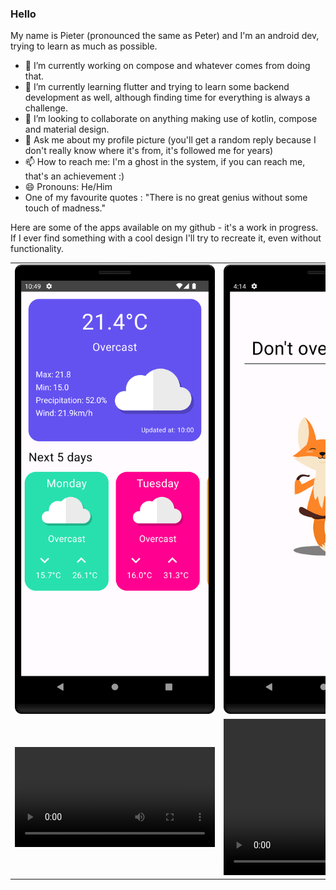 ### Hello 

My name is Pieter (pronounced the same as Peter) and I'm an android dev, trying to learn as much as possible.

- 🔭 I’m currently working on compose and whatever comes from doing that.
- 🌱 I’m currently learning flutter and trying to learn some backend development as well, although finding time for everything is always a challenge.
- 👯 I’m looking to collaborate on anything making use of kotlin, compose and material design.
- 💬 Ask me about my profile picture (you'll get a random reply because I don't really know where it's from, it's followed me for years)
- 📫 How to reach me: I'm a ghost in the system, if you can reach me, that's an achievement :)
- 😄 Pronouns: He/Him
- One of my favourite quotes : "There is no great genius without some touch of madness."

Here are some of the apps available on my github - it's a work in progress. If I ever find something with a cool design I'll try to recreate it, even without functionality.
<table>
  <tr>
    <td style="text-align: center;">
      <img src="https://github.com/Pieter-127/WeatherAgain/blob/main/app/preview.png" width="320"  />
    </td>
    <td style="text-align: center;">
      <img src="https://github.com/Pieter-127/At_a_Glance/blob/main/app/preview.png" width="320" />
    </td>
  </tr>
 <tr>
    <td style="text-align: center;">
      <video src="https://github.com/Pieter-127/Forming/assets/26046935/713eb7fa-69aa-4a9f-8b54-c4531cb10eb2" type="video/mp4" width="320" controls>
        Your browser does not support the video tag.
      </video>
    </td>
    <td style="text-align: center;">
      <video src="https://github.com/Pieter-127/Senses/assets/26046935/75eb8191-f716-4d20-80f5-a5f3b8c8202f" type="video/mp4" width="320" height="250" controls>
        Your browser does not support the video tag.
      </video>
    </td>
  </tr>
</table>

